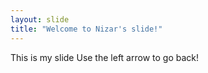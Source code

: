 ```yaml
---
layout: slide
title: "Welcome to Nizar's slide!"
---
```

This is my slide
Use the left arrow to go back!
